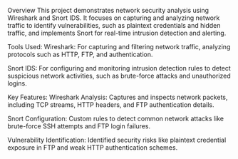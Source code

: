 Overview
This project demonstrates network security analysis using Wireshark and Snort IDS. It focuses on capturing and analyzing network traffic to identify vulnerabilities, such as plaintext credentials and hidden traffic, and implements Snort for real-time intrusion detection and alerting.

Tools Used:
Wireshark: For capturing and filtering network traffic, analyzing protocols such as HTTP, FTP, and authentication.

Snort IDS: For configuring and monitoring intrusion detection rules to detect suspicious network activities, such as brute-force attacks and unauthorized logins.


Key Features:
Wireshark Analysis: Captures and inspects network packets, including TCP streams, HTTP headers, and FTP authentication details.

Snort Configuration: Custom rules to detect common network attacks like brute-force SSH attempts and FTP login failures.

Vulnerability Identification: Identified security risks like plaintext credential exposure in FTP and weak HTTP authentication schemes.
